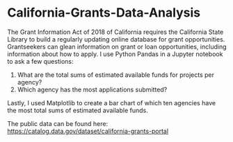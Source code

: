 # California-Grants-Data-Analysis
The Grant Information Act of 2018 of California requires the California State Library to build a regularly updating online database for grant opportunities. Grantseekers can glean information on grant or loan opportunities, including information about how to apply. I use Python Pandas in a Jupyter notebook to ask a few questions:   

1. What are the total sums of estimated available funds for projects per agency?  
2. Which agency has the most applications submitted?

Lastly, I used Matplotlib to create a bar chart of which ten agencies have the most total sums of estimated available funds. 

The public data can be found here: https://catalog.data.gov/dataset/california-grants-portal
